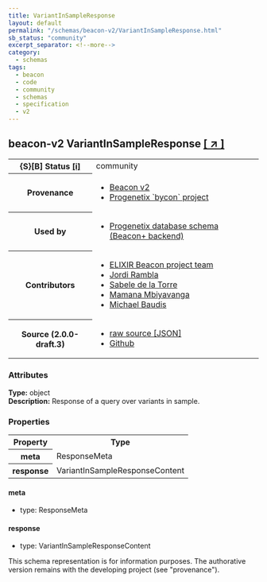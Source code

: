 ```yaml
---
title: VariantInSampleResponse
layout: default
permalink: "/schemas/beacon-v2/VariantInSampleResponse.html"
sb_status: "community"
excerpt_separator: <!--more-->
category:
  - schemas
tags:
  - beacon
  - code
  - community
  - schemas
  - specification
  - v2
---
```


<div id="schema-header-title">
  <h2><span id="schema-header-title-project">beacon-v2</span> VariantInSampleResponse <a href="https://github.com/ga4gh-beacon/specification-v2-blocks" target="_BLANK">[ &nearr; ]</a></h2>
</div>

<table id="schema-header-table">
<tr>
<th>{S}[B] Status <a href="https://schemablocks.org/about/sb-status-levels.html">[i]</a></th>
<td><div id="schema-header-status">community</div></td>
</tr>
<tr><th>Provenance</th><td><ul>
<li><a href="https://github.com/ga4gh-beacon/specification-v2">Beacon v2</a></li>
<li><a href="https://github.com/progenetix/bycon/">Progenetix `bycon` project</a></li>
</ul></td></tr>
<tr><th>Used by</th><td><ul>
<li><a href="https://github.com/progenetix/schemas/">Progenetix database schema (Beacon+ backend)</a></li>
</ul></td></tr>


<!--more-->
<tr><th>Contributors</th><td><ul>
<li><a href="https://beacon-project.io/categories/people.html">ELIXIR Beacon project team</a></li>
<li><a href="https://github.com/jrambla">Jordi Rambla</a></li>
<li><a href="https://github.com/sdelatorrep">Sabele de la Torre</a></li>
<li><a href="https://github.com/mamanambiya">Mamana Mbiyavanga</a></li>
<li><a href="https://orcid.org/0000-0002-9903-4248">Michael Baudis</a></li>
</ul></td></tr>
<tr><th>Source (2.0.0-draft.3)</th><td><ul>
<li><a href="current/VariantInSampleResponse.json" target="_BLANK">raw source [JSON]</a></li>
<li><a href="https://github.com/ga4gh-beacon/specification-v2-blocks/blob/master/schemas/VariantInSampleResponse.yaml" target="_BLANK">Github</a></li>
</ul></td></tr>
</table>

<div id="schema-attributes-title"><h3>Attributes</h3></div>

  
__Type:__ object  
__Description:__ Response of a query over variants in sample.

### Properties

<table id="schema-properties-table">
  <tr>
    <th>Property</th>
    <th>Type</th>
  </tr>
  <tr>
    <th>meta</th>
    <td>ResponseMeta</td>
  </tr>
  <tr>
    <th>response</th>
    <td>VariantInSampleResponseContent</td>
  </tr>

</table>


#### meta

* type: ResponseMeta




#### response

* type: VariantInSampleResponseContent



<div id="schema-footer">
This schema representation is for information purposes. The authorative 
version remains with the developing project (see "provenance").
</div>


